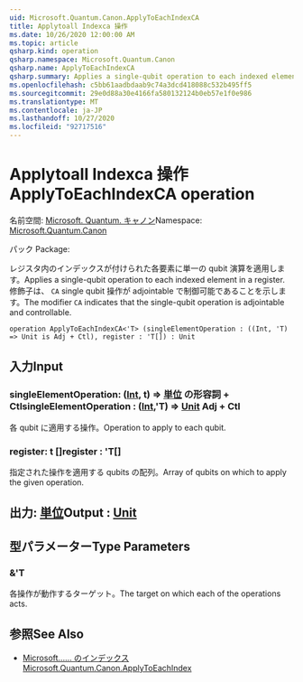 ```yaml
---
uid: Microsoft.Quantum.Canon.ApplyToEachIndexCA
title: Applytoall Indexca 操作
ms.date: 10/26/2020 12:00:00 AM
ms.topic: article
qsharp.kind: operation
qsharp.namespace: Microsoft.Quantum.Canon
qsharp.name: ApplyToEachIndexCA
qsharp.summary: Applies a single-qubit operation to each indexed element in a register. The modifier `CA` indicates that the single-qubit operation is adjointable and controllable.
ms.openlocfilehash: c5bb61aadbdaab9c74a3dcd418088c532b495ff5
ms.sourcegitcommit: 29e0d88a30e4166fa580132124b0eb57e1f0e986
ms.translationtype: MT
ms.contentlocale: ja-JP
ms.lasthandoff: 10/27/2020
ms.locfileid: "92717516"
---
```

# <a name="applytoeachindexca-operation"></a><span data-ttu-id="44329-102">Applytoall Indexca 操作</span><span class="sxs-lookup"><span data-stu-id="44329-102">ApplyToEachIndexCA operation</span></span>

<span data-ttu-id="44329-103">名前空間: [Microsoft. Quantum. キャノン](xref:Microsoft.Quantum.Canon)</span><span class="sxs-lookup"><span data-stu-id="44329-103">Namespace: [Microsoft.Quantum.Canon](xref:Microsoft.Quantum.Canon)</span></span>

<span data-ttu-id="44329-104">パック [](https://nuget.org/packages/)</span><span class="sxs-lookup"><span data-stu-id="44329-104">Package: [](https://nuget.org/packages/)</span></span>


<span data-ttu-id="44329-105">レジスタ内のインデックスが付けられた各要素に単一の qubit 演算を適用します。</span><span class="sxs-lookup"><span data-stu-id="44329-105">Applies a single-qubit operation to each indexed element in a register.</span></span>
<span data-ttu-id="44329-106">修飾子は、 `CA` single qubit 操作が adjointable で制御可能であることを示します。</span><span class="sxs-lookup"><span data-stu-id="44329-106">The modifier `CA` indicates that the single-qubit operation is adjointable and controllable.</span></span>

```qsharp
operation ApplyToEachIndexCA<'T> (singleElementOperation : ((Int, 'T) => Unit is Adj + Ctl), register : 'T[]) : Unit
```


## <a name="input"></a><span data-ttu-id="44329-107">入力</span><span class="sxs-lookup"><span data-stu-id="44329-107">Input</span></span>

### <a name="singleelementoperation--intt--unit-adj--ctl"></a><span data-ttu-id="44329-108">singleElementOperation: ([Int](xref:microsoft.quantum.lang-ref.int), t) => [単位](xref:microsoft.quantum.lang-ref.unit) の形容詞 + Ctl</span><span class="sxs-lookup"><span data-stu-id="44329-108">singleElementOperation : ([Int](xref:microsoft.quantum.lang-ref.int),'T) => [Unit](xref:microsoft.quantum.lang-ref.unit) Adj + Ctl</span></span>

<span data-ttu-id="44329-109">各 qubit に適用する操作。</span><span class="sxs-lookup"><span data-stu-id="44329-109">Operation to apply to each qubit.</span></span>


### <a name="register--t"></a><span data-ttu-id="44329-110">register: t []</span><span class="sxs-lookup"><span data-stu-id="44329-110">register : 'T[]</span></span>

<span data-ttu-id="44329-111">指定された操作を適用する qubits の配列。</span><span class="sxs-lookup"><span data-stu-id="44329-111">Array of qubits on which to apply the given operation.</span></span>



## <a name="output--unit"></a><span data-ttu-id="44329-112">出力: [単位](xref:microsoft.quantum.lang-ref.unit)</span><span class="sxs-lookup"><span data-stu-id="44329-112">Output : [Unit](xref:microsoft.quantum.lang-ref.unit)</span></span>



## <a name="type-parameters"></a><span data-ttu-id="44329-113">型パラメーター</span><span class="sxs-lookup"><span data-stu-id="44329-113">Type Parameters</span></span>

### <a name="t"></a><span data-ttu-id="44329-114">&</span><span class="sxs-lookup"><span data-stu-id="44329-114">'T</span></span>

<span data-ttu-id="44329-115">各操作が動作するターゲット。</span><span class="sxs-lookup"><span data-stu-id="44329-115">The target on which each of the operations acts.</span></span>

## <a name="see-also"></a><span data-ttu-id="44329-116">参照</span><span class="sxs-lookup"><span data-stu-id="44329-116">See Also</span></span>

- [<span data-ttu-id="44329-117">Microsoft...... のインデックス</span><span class="sxs-lookup"><span data-stu-id="44329-117">Microsoft.Quantum.Canon.ApplyToEachIndex</span></span>](xref:Microsoft.Quantum.Canon.ApplyToEachIndex)